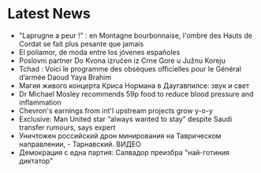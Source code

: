 # Latest News
-  "Laprugne a peur !" : en Montagne bourbonnaise, l'ombre des Hauts de Cordat se fait plus pesante que jamais
-  El poliamor, de moda entre los jóvenes españoles
-  Poslovni partner Do Kvona izručen iz Crne Gore u Južnu Koreju
-  Tchad : Voici le programme des obsèques officielles pour le Général d’armée Daoud Yaya Brahim
-  Магия живого концерта Криса Нормана в Даугавпилсе: звук и свет
-  Dr Michael Mosley recommends 59p food to reduce blood pressure and inflammation
-  Chevron's earnings from int'l upstream projects grow y-o-y
-  Exclusive: Man United star “always wanted to stay” despite Saudi transfer rumours, says expert
-  Уничтожен российский дрон минирования на Таврическом направлении, - Тарнавский. ВИДЕО
-  Демокрация с една партия: Салвадор преизбра "най-готиния диктатор"
